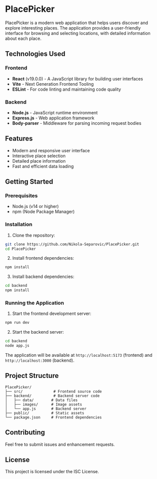 # PlacePicker

PlacePicker is a modern web application that helps users discover and explore interesting places. The application provides a user-friendly interface for browsing and selecting locations, with detailed information about each place.

## Technologies Used

### Frontend
- **React** (v19.0.0) - A JavaScript library for building user interfaces
- **Vite** - Next Generation Frontend Tooling
- **ESLint** - For code linting and maintaining code quality

### Backend
- **Node.js** - JavaScript runtime environment
- **Express.js** - Web application framework
- **Body-parser** - Middleware for parsing incoming request bodies

## Features
- Modern and responsive user interface
- Interactive place selection
- Detailed place information
- Fast and efficient data loading

## Getting Started

### Prerequisites
- Node.js (v14 or higher)
- npm (Node Package Manager)

### Installation

1. Clone the repository:
```bash
git clone https://github.com/Nikola-Separovic/PlacePicker.git
cd PlacePicker
```

2. Install frontend dependencies:
```bash
npm install
```

3. Install backend dependencies:
```bash
cd backend
npm install
```

### Running the Application

1. Start the frontend development server:
```bash
npm run dev
```

2. Start the backend server:
```bash
cd backend
node app.js
```

The application will be available at `http://localhost:5173` (frontend) and `http://localhost:3000` (backend).

## Project Structure
```
PlacePicker/
├── src/              # Frontend source code
├── backend/          # Backend server code
│   ├── data/        # Data files
│   ├── images/      # Image assets
│   └── app.js       # Backend server
├── public/          # Static assets
└── package.json     # Frontend dependencies
```

## Contributing
Feel free to submit issues and enhancement requests.

## License
This project is licensed under the ISC License. 